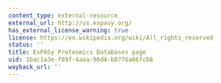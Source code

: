 ```yaml
---
content_type: external-resource
external_url: http://us.expasy.org/
has_external_license_warning: true
license: https://en.wikipedia.org/wiki/All_rights_reserved
status: ''
title: ExPASy Proteomics Databases page
uid: 1bac1a3e-f89f-4aaa-96d4-b8776a66fc68
wayback_url: ''
---
```

